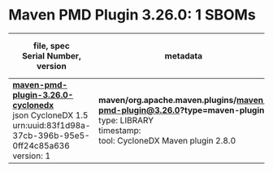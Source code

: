Maven PMD Plugin 3.26.0: 1 SBOMs
=======

| file, spec<br>Serial Number, version| metadata | components<br>by type<br>- libs purl types |
| ----------------------------------- | -------- | ------------------------------------------ |
| **[maven-pmd-plugin-3.26.0-cyclonedx](maven/org.apache.maven.plugins/maven-pmd-plugin/3.26.0/maven-pmd-plugin-3.26.0-cyclonedx.json)**<br>json CycloneDX 1.5<br>urn:uuid:83f1d98a-37cb-396b-95e5-0ff24c85a636<br>version: 1 | **maven/org.apache.maven.plugins/maven-pmd-plugin@3.26.0?type=maven-plugin**<br>type: LIBRARY<br>timestamp: <br>tool: CycloneDX Maven plugin 2.8.0 | 84<br>`library`: 84 <br>- `maven`: 84  |
